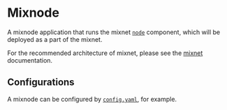 # Mixnode

A mixnode application that runs the mixnet [`node`](../../mixnet/node/) component, which will be deployed as a part of the mixnet.

For the recommended architecture of mixnet, please see the [mixnet](../../mixnet/README.md) documentation.

## Configurations

A mixnode can be configured by [`config.yaml`](./config.yaml), for example.
